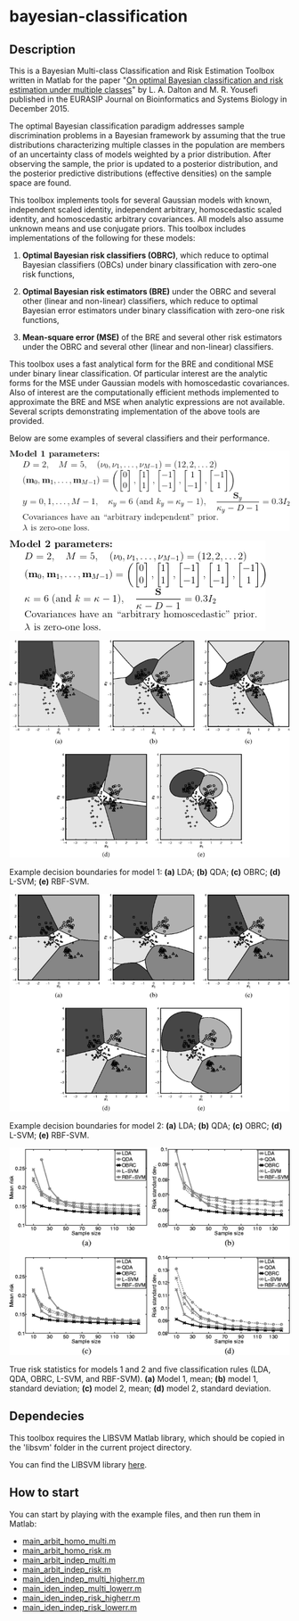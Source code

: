 # bayesian-classification
## Description
This is a Bayesian Multi-class Classification and Risk Estimation Toolbox written in Matlab for the paper "[On optimal Bayesian classification and risk estimation under multiple classes](https://link.springer.com/article/10.1186/s13637-015-0028-3)" by L. A. Dalton and M. R. Yousefi published in the EURASIP Journal on Bioinformatics and Systems Biology in December 2015.

The optimal Bayesian classification paradigm addresses sample discrimination problems in a Bayesian framework by assuming that the true distributions characterizing multiple classes in the population are members of an uncertainty class of models weighted by a prior distribution. After observing the sample, the prior is updated to a posterior distribution, and the posterior predictive distributions (effective densities) on the sample space are found. 

This toolbox implements tools for several Gaussian models with known, independent scaled identity, independent arbitrary, homoscedastic scaled identity, and homoscedastic arbitrary covariances.  All models also assume unknown means and use conjugate priors. This toolbox includes implementations of the following for these models:

1. **Optimal Bayesian risk classifiers (OBRC)**, which reduce to optimal Bayesian classifiers (OBCs) under binary classification with zero-one risk functions,

2. **Optimal Bayesian risk estimators (BRE)** under the OBRC and several other (linear and non-linear) classifiers, which reduce to optimal Bayesian error estimators under binary classification with zero-one risk functions, 

3. **Mean-square error (MSE)** of the BRE and several other risk estimators under the OBRC and several other (linear and non-linear) classifiers.

This toolbox uses a fast analytical form for the BRE and conditional MSE under binary linear classification. Of particular interest are the analytic forms for the MSE under Gaussian models with homoscedastic covariances.  Also of interest are the computationally efficient methods implemented to approximate the BRE and MSE when analytic expressions are not available. Several scripts demonstrating implementation of the above tools are provided.  

Below are some examples of several classifiers and their performance.

![Example model 1](https://github.com/mryousefi/bayesian-classification/blob/master/figs/model_1.gif)

![Example model 2](https://github.com/mryousefi/bayesian-classification/blob/master/figs/model_2.gif)

![Example decision boundaries for model 1](https://github.com/mryousefi/bayesian-classification/blob/master/figs/fig_1.gif)

Example decision boundaries for model 1: **(a)** LDA; **(b)** QDA; **(c)** OBRC; **(d)** L-SVM; **(e)** RBF-SVM. 

![Example decision boundaries for model 2](https://github.com/mryousefi/bayesian-classification/blob/master/figs/fig_2.gif)

Example decision boundaries for model 2: **(a)** LDA; **(b)** QDA; **(c)** OBRC; **(d)** L-SVM; **(e)** RBF-SVM. 

![True risk statistics](https://github.com/mryousefi/bayesian-classification/blob/master/figs/fig_3.gif)

True risk statistics for models 1 and 2 and five classification rules (LDA, QDA, OBRC, L-SVM, and RBF-SVM). **(a)** Model 1, mean; **(b)** model 1, standard deviation; **(c)** model 2, mean; **(d)** model 2, standard deviation.

## Dependecies
This toolbox requires the LIBSVM Matlab library, which should be copied in the 'libsvm' folder in the current project directory.

You can find the LIBSVM library [here](https://www.csie.ntu.edu.tw/~cjlin/libsvm/).

## How to start
You can start by playing with the example files, and then run them in Matlab:
- [main_arbit_homo_multi.m](https://github.com/mryousefi/bayesian-classification/blob/master/main_arbit_homo_multi.m)
- [main_arbit_homo_risk.m](https://github.com/mryousefi/bayesian-classification/blob/master/main_arbit_homo_risk.m)
- [main_arbit_indep_multi.m](https://github.com/mryousefi/bayesian-classification/blob/master/main_arbit_indep_multi.m)
- [main_arbit_indep_risk.m](https://github.com/mryousefi/bayesian-classification/blob/master/main_arbit_indep_risk.m)
- [main_iden_indep_multi_higherr.m](https://github.com/mryousefi/bayesian-classification/blob/master/main_iden_indep_multi_higherr.m)
- [main_iden_indep_multi_lowerr.m](https://github.com/mryousefi/bayesian-classification/blob/master/main_iden_indep_multi_lowerr.m)
- [main_iden_indep_risk_higherr.m](https://github.com/mryousefi/bayesian-classification/blob/master/main_iden_indep_risk_higherr.m)
- [main_iden_indep_risk_lowerr.m](https://github.com/mryousefi/bayesian-classification/blob/master/main_iden_indep_risk_lowerr.m)
